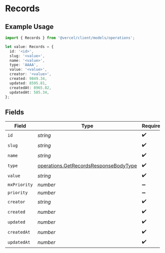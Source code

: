 # Records

## Example Usage

```typescript
import { Records } from '@vercel/client/models/operations';

let value: Records = {
  id: '<id>',
  slug: '<value>',
  name: '<value>',
  type: 'AAAA',
  value: '<value>',
  creator: '<value>',
  created: 9849.34,
  updated: 8595.81,
  createdAt: 8965.82,
  updatedAt: 585.34,
};
```

## Fields

| Field        | Type                                                                                           | Required           | Description |
| ------------ | ---------------------------------------------------------------------------------------------- | ------------------ | ----------- |
| `id`         | _string_                                                                                       | :heavy_check_mark: | N/A         |
| `slug`       | _string_                                                                                       | :heavy_check_mark: | N/A         |
| `name`       | _string_                                                                                       | :heavy_check_mark: | N/A         |
| `type`       | [operations.GetRecordsResponseBodyType](../../models/operations/getrecordsresponsebodytype.md) | :heavy_check_mark: | N/A         |
| `value`      | _string_                                                                                       | :heavy_check_mark: | N/A         |
| `mxPriority` | _number_                                                                                       | :heavy_minus_sign: | N/A         |
| `priority`   | _number_                                                                                       | :heavy_minus_sign: | N/A         |
| `creator`    | _string_                                                                                       | :heavy_check_mark: | N/A         |
| `created`    | _number_                                                                                       | :heavy_check_mark: | N/A         |
| `updated`    | _number_                                                                                       | :heavy_check_mark: | N/A         |
| `createdAt`  | _number_                                                                                       | :heavy_check_mark: | N/A         |
| `updatedAt`  | _number_                                                                                       | :heavy_check_mark: | N/A         |
